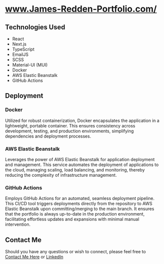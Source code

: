 # www.James-Redden-Portfolio.com/

## Technologies Used
* React
* Next.js
* TypeScript
* EmailJS
* SCSS
* Material-UI (MUI)
* Docker
* AWS Elastic Beanstalk
* GitHub Actions

## Deployment
### Docker
Utilized for robust containerization, Docker encapsulates the application in a lightweight, portable container. This ensures consistency across development, testing, and production environments, simplifying dependencies and deployment processes.

### AWS Elastic Beanstalk
Leverages the power of AWS Elastic Beanstalk for application deployment and management. This service automates the deployment of applications to the cloud, managing scaling, load balancing, and monitoring, thereby reducing the complexity of infrastructure management.

### GitHub Actions
Employs GitHub Actions for an automated, seamless deployment pipeline. This CI/CD tool triggers deployments directly from the repository to AWS Elastic Beanstalk upon committing/merging to the main branch. It ensures that the portfolio is always up-to-date in the production environment, facilitating effortless updates and expansions with minimal manual intervention.

## Contact Me
Should you have any questions or wish to connect, please feel free to [Contact Me Here](https://www.james-redden-portfolio.com/contact) or [LinkedIn](https://www.linkedin.com/in/jamesredden1/)

